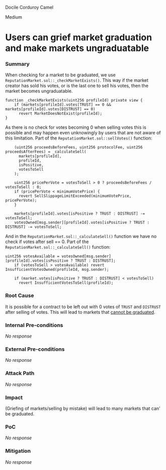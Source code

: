 Docile Corduroy Camel

Medium

# Users can grief market graduation and make markets ungraduatable

### Summary

When checking for a market to be graduated, we use ```ReputationMarket.sol::_checkMarketExists()```. This way if the market creator has sold his votes, or is the last one to sell his votes, then the market becomes ungraduatable.

```solidity
function _checkMarketExists(uint256 profileId) private view {
    if (markets[profileId].votes[TRUST] == 0 && markets[profileId].votes[DISTRUST] == 0)
      revert MarketDoesNotExist(profileId);
}
```

As there is no check for votes becoming 0 when selling votes this is possible and may happen even unknowingly by users that are not aware of this limitation. 
Part of the `ReputationMarket.sol::sellVotes()` function:

```solidity
    (uint256 proceedsBeforeFees, uint256 protocolFee, uint256 proceedsAfterFees) = _calculateSell(
      markets[profileId],
      profileId,
      isPositive,
      votesToSell
    );

    uint256 pricePerVote = votesToSell > 0 ? proceedsBeforeFees / votesToSell : 0;
    if (pricePerVote < minimumVotePrice) {
      revert SellSlippageLimitExceeded(minimumVotePrice, pricePerVote);
    }

    markets[profileId].votes[isPositive ? TRUST : DISTRUST] -= votesToSell;
    votesOwned[msg.sender][profileId].votes[isPositive ? TRUST : DISTRUST] -= votesToSell;
```

And in the `ReputationMarket.sol::_calculateSell()` function we have no check if votes after sell == 0.
Part of the `ReputationMarket.sol::_calculateSell()` function:
```solidity
uint256 votesAvailable = votesOwned[msg.sender][profileId].votes[isPositive ? TRUST : DISTRUST];
    if (votesToSell > votesAvailable) revert InsufficientVotesOwned(profileId, msg.sender);

    if (market.votes[isPositive ? TRUST : DISTRUST] < votesToSell)
      revert InsufficientVotesToSell(profileId);
```

### Root Cause

It is possible for a contract to be left out with 0 votes of `TRUST` and `DISTRUST` after selling of votes. This will lead to markets that [cannot be graduated](https://github.com/sherlock-audit/2024-12-ethos-update/blob/main/ethos/packages/contracts/contracts/ReputationMarket.sol#L1065).

### Internal Pre-conditions

_No response_

### External Pre-conditions

_No response_

### Attack Path

_No response_

### Impact

(Griefing of markets/selling by mistake) will lead to many markets that can' be graduated.

### PoC

_No response_

### Mitigation

_No response_